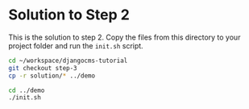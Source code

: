 Solution to Step 2
==================
This is the solution to step 2. Copy the files from this directory to your project folder and run the `init.sh` script.

```bash
cd ~/workspace/djangocms-tutorial
git checkout step-3
cp -r solution/* ../demo

cd ../demo
./init.sh
```